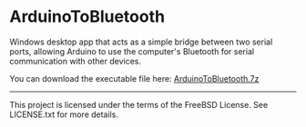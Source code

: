 ArduinoToBluetooth
==================

Windows desktop app that acts as a simple bridge between two serial ports, allowing Arduino to use the computer's Bluetooth for serial communication with other devices.

You can download the executable file here: [ArduinoToBluetooth.7z](https://github.com/carlosrafaelgn/ArduinoToBluetooth/blob/master/ArduinoToBluetooth.7z?raw=true)

----

This project is licensed under the terms of the FreeBSD License. See LICENSE.txt for more details.
